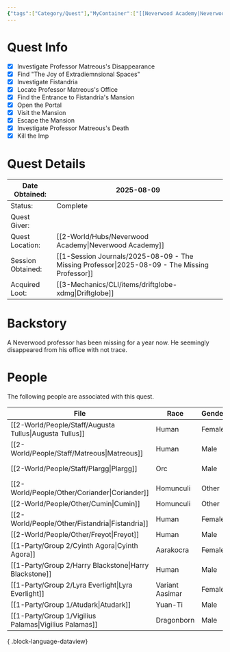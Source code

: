 ```yaml
---
{"tags":["Category/Quest"],"MyContainer":["[[Neverwood Academy|Neverwood Academy]]","[[2-World/Places/Lorehold Campus.md|Lorehold Campus]]"],"MyCategory":null,"image":"009-02-001.book.webp","obsidianUIMode":"preview","questObtained":"2025-08-09","questStatus":"Complete","questGiver":null,"questLocationObtained":"[[Neverwood Academy|Neverwood Academy]]","questSessionObtained":"[[1-Session Journals/2025-08-09 - The Missing Professor.md|2025-08-09 - The Missing Professor]]","questNotes":null,"questLootAvail":"[[3-Mechanics/CLI/items/driftglobe-xdmg.md|driftglobe-xdmg]]","NoteIcon":"quest","dg-publish":true,"questLootEarned":"[[3-Mechanics/CLI/items/driftglobe-xdmg.md|driftglobe-xdmg]]","dg-path":"World/Quests/The Missing Professor.md","permalink":"/world/quests/the-missing-professor/","dgPassFrontmatter":true,"updated":"2025-10-04T00:43:00.000+01:00"}
---
```




# Quest Info

- [x] Investigate Professor Matreous's Disappearance
- [x] Find "The Joy of Extradiemnsional Spaces"
- [x] Investigate Fistandria
- [x] Locate Professor Matreous's Office
- [x] Find the Entrance to Fistandria's Mansion
- [x] Open the Portal
- [x] Visit the Mansion
- [x] Escape the Mansion
- [x] Investigate Professor Matreous's Death
- [x] Kill the Imp

# Quest Details


| Date Obtained:    | 2025-08-09                             |
| ----------------- | -------------------------------------- |
| Status:           | Complete                               |
| Quest Giver:      |                                        |
| Quest Location:   | [[2-World/Hubs/Neverwood Academy\|Neverwood Academy]]                  |
| Session Obtained: | [[1-Session Journals/2025-08-09 - The Missing Professor\|2025-08-09 - The Missing Professor]] |
| Acquired Loot:    | [[3-Mechanics/CLI/items/driftglobe-xdmg\|Driftglobe]]        |


# Backstory

A Neverwood professor has been missing for a year now. He seemingly disappeared from his office with not trace.


# People

The following people are associated with this quest.

| File                                                       | Race            | Gender | Role               |
| ---------------------------------------------------------- | --------------- | ------ | ------------------ |
| [[2-World/People/Staff/Augusta Tullus\|Augusta Tullus]] | Human           | Female | College Dean       |
| [[2-World/People/Staff/Matreous\|Matreous]]             | Human           | Male   | Professor of Chaos |
| [[2-World/People/Staff/Plargg\|Plargg]]                 | Orc             | Male   | College Dean       |
| [[2-World/People/Other/Coriander\|Coriander]]           | Homunculi       | Other  | Butler             |
| [[2-World/People/Other/Cumin\|Cumin]]                   | Homunculi       | Other  | Butler             |
| [[2-World/People/Other/Fistandria\|Fistandria]]         | Human           | Female | Mage               |
| [[2-World/People/Other/Freyot\|Freyot]]                 | Human           | Male   | Mage               |
| [[1-Party/Group 2/Cyinth Agora\|Cyinth Agora]]          | Aarakocra       | Female | Player             |
| [[1-Party/Group 2/Harry Blackstone\|Harry Blackstone]]  | Human           | Male   | Player             |
| [[1-Party/Group 2/Lyra Everlight\|Lyra Everlight]]      | Variant Aasimar | Female | Player             |
| [[1-Party/Group 1/Atudark\|Atudark]]                    | Yuan-Ti         | Male   | Player             |
| [[1-Party/Group 1/Vigilius Palamas\|Vigilius Palamas]]  | Dragonborn      | Male   | Player             |

{ .block-language-dataview}
